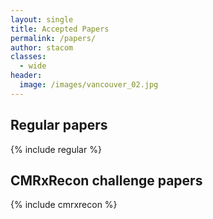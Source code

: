```yaml
---
layout: single
title: Accepted Papers
permalink: /papers/
author: stacom
classes:
  - wide
header:
  image: /images/vancouver_02.jpg
---
```


## Regular papers

{% include regular %}

## CMRxRecon challenge papers

{% include cmrxrecon %}